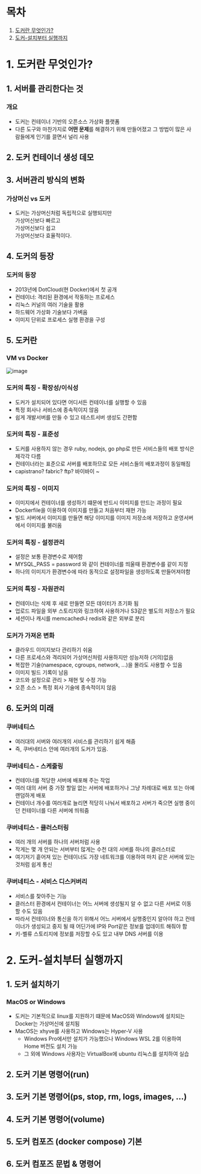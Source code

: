 # 목차

1. [도커란 무엇인가?](#1-도커란-무엇인가?)
2. [도커-설치부터 실행까지](#2-도커-설치부터-실행까지)

# 1. 도커란 무엇인가?

## 1. 서버를 관리한다는 것

### 개요
- 도커는 컨테이너 기반의 오픈소스 가상화 플랫폼
- 다른 도구와 마찬가지로 **어떤 문제**를 해결하기 위해 만들어졌고
그 방법이 많은 사람들에게 인기를 끌면서 널리 사용
  
## 2. 도커 컨테이너 생성 데모
## 3. 서버관리 방식의 변화
### 가상머신 vs 도커
- 도커는 가상머신처럼 독립적으로 실행되지만 <br>
가상머신보다 빠르고<br>
가상머신보다 쉽고<br>
가상머신보다 효율적이다.<br>
  
## 4. 도커의 등장
### 도커의 등장
- 2013년에 DotCloud(현 Docker)에서 첫 공개
- 컨테이너: 격리된 환경에서 작동하는 프로세스
- 리눅스 커널의 여러 기술을 활용
- 하드웨어 가상화 기술보다 가벼움
- 이미지 단위로 프로세스 실행 환경을 구성

## 5. 도커란
### VM vs Docker
![image](https://user-images.githubusercontent.com/28394879/130361223-3967168c-06b8-4787-843a-90b698b2a21a.png)

### 도커의 특징 - 확장성/이식성
- 도커가 설치되어 있다면 어디서든 컨테이너를 실행할 수 있음
- 특정 회사나 서비스에 종속적이지 않음
- 쉽게 개발서버를 만들 수 있고 테스트서버 생성도 간편함

### 도커의 특징 - 표준성
- 도커를 사용하지 않는 경우 ruby, nodejs, go php로 만든 서비스들의 배포 방식은 제각각 다름
- 컨테이너라는 표준으로 서버를 배포하므로 모든 서비스들의 배포과정이 동일해짐
- capistrano? fabric? ftp? 바이바이 ~

### 도커의 특징 - 이미지
- 이미지에서 컨테이너를 생성하기 떄문에 반드시 이미지를 만드는 과정이 필요
- Dockerfile을 이용하여 이미지를 만들고 처음부터 재현 가능
- 빌드 서버에서 이미지를 만들면 해당 이미지를 이미지 저장소에 저장하고 운영서버에서 이미지를 불러옴

### 도커의 특징 - 설정관리
- 설정은 보통 환경변수로 제어함
- MYSQL_PASS = password 와 같이 컨테이너를 띄울때 환경변수를 같이 지정
- 하나의 이미지가 환경변수에 따라 동적으로 설정파일을 생성하도록 만들어져야함

### 도커의 특징 - 자원관리
- 컨테이너는 삭제 후 새로 만들면 모든 데이터가 초기화 됨
- 업로드 파일을 외부 스토리지와 링크하여 사용하거나 S3같은 별도의 저장소가 필요
- 세션이나 캐시를 memcached나 redis와 같은 외부로 분리

### 도커가 가져온 변화
- 클라우드 이미지보다 관리하기 쉬움
- 다른 프로세스와 격리되어 가상머신처럼 사용하지만 성능저하 (거의)없음
- 복잡한 기술(namespace, cgroups, network, ...)을 몰라도 사용할 수 있음
- 이미지 빌드 기록이 남음
- 코드와 설정으로 관리 > 재현 및 수정 가능
- 오픈 소스 > 특정 회사 기술에 종속적이지 않음

## 6. 도커의 미래
### 쿠버네티스
- 여러대의 서버와 여러개의 서비스를 관리하기 쉽게 해줌
- 즉, 쿠버네티스 안에 여러개의 도커가 있음.

### 쿠버네티스 - 스케줄링 
- 컨테이너를 적당한 서버에 배포해 주는 작업
- 여러 대의 서버 중 가장 할일 없는 서버에 배포하거나 그냥 차례대로 배포 또는 아예 랜덤하게 배포
- 컨테이너 개수를 여러개로 늘리면 적당히 나눠서 배포하고 서버가 죽으면 실행 중이던 컨테이너를 다른 서버에 띄워줌

### 쿠버네티스 - 클러스터링
- 여러 개의 서버를 하나의 서버처럼 사용
- 작게는 몇 개 안되는 서버부터 많게는 수천 대의 서버를 하나의 클러스터로
- 여기저기 흩어져 있는 컨테이너도 가장 네트워크를 이용하여 마치 같은 서버에 있는 것처럼 쉽게 통신

### 쿠버네티스 - 서비스 디스커버리
- 서비스를 찾아주는 기능
- 클러스터 환경에서 컨테이너는 어느 서버에 생성될지 알 수 없고 다른 서버로 이동 할 수도 있음
- 따라서 컨테이너와 통신을 하기 위해서 어느 서버에서 실행중인지 알아야 하고 컨테이너가 생성되고 중지 될 때 어딘가에 IP와 Port같은 정보를 업데이트 해줘야 함
- 키-벨류 스토리지에 정보를 저장할 수도 있고 내부 DNS 서버를 이용

# 2. 도커-설치부터 실행까지
## 1. 도커 설치하기

### MacOS or Windows
- 도커는 기본적으로 linux를 지원하기 떄문에 MacOS와 Windows에 설치되는 Docker는 가상머신에 설치됨
- MacOS는 xhyve를 사용하고 Windows는 Hyper-V 사용
    - Windows Pro에서만 설치가 가능했으나 Windows WSL 2를 이용하여 Home 버전도 설치 가능
    - 그 외에 Windows 사용자는 VirtualBox에 ubuntu 리눅스를 설치하여 실습

## 2. 도커 기본 명령어(run)
## 3. 도커 기본 명령어(ps, stop, rm, logs, images, ...)
## 4. 도커 기본 명령어(volume)
## 5. 도커 컴포즈 (docker compose) 기본
## 6. 도커 컴포즈 문법 & 명령어